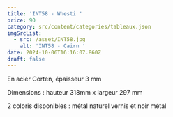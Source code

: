 ```yaml
---
title: 'INT58 - Whesti '
price: 90
category: src/content/categories/tableaux.json
imgSrcList:
  - src: /asset/INT58.jpg
    alt: 'INT58 - Cairn '
date: 2024-10-06T16:16:07.860Z
draft: false
---
```


En acier Corten, épaisseur 3 mm

Dimensions :  hauteur 318mm x largeur 297 mm

2 coloris disponibles : métal naturel vernis et noir métal
